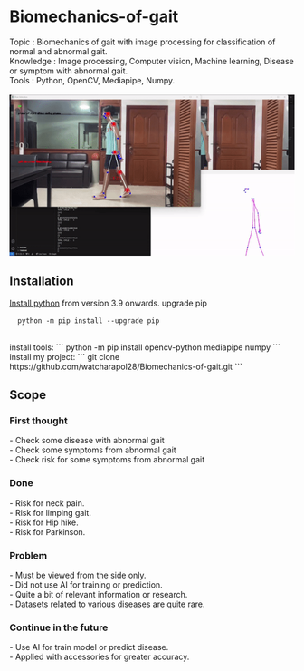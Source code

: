 # Biomechanics-of-gait
Topic : Biomechanics of gait with image processing for classification of normal and abnormal gait.</br>
Knowledge : Image processing, Computer vision, Machine learning, Disease or symptom with abnormal gait.</br>
Tools : Python, OpenCV, Mediapipe, Numpy.</br></br>
<img src = "Limping gait.gif" />

## Installation
<a href = "https://www.python.org/downloads/">Install python</a> <a>from version 3.9 onwards.</a>
<a> upgrade pip </a>
```
  python -m pip install --upgrade pip
```
</br>
install tools:
```
  python -m pip install opencv-python mediapipe numpy
```
</br>
install my project:
```
  git clone https://github.com/watcharapol28/Biomechanics-of-gait.git
```
</br>

<h2>Scope</h2>
<h3>First thought</h3>
- Check some disease with abnormal gait</br>
- Check some symptoms from abnormal gait</br>
- Check risk for some symptoms from abnormal gait</br>
<h3>Done</h3>
- Risk for neck pain.</br>
- Risk for limping gait.</br>
- Risk for Hip hike.</br>
- Risk for Parkinson.</br>
<h3>Problem</h3>
- Must be viewed from the side only.</br>
- Did not use AI for training or prediction.</br>
- Quite a bit of relevant information or research.</br>
- Datasets related to various diseases are quite rare.</br>
<h3>Continue in the future</h3>
- Use AI for train model or predict disease.</br>
- Applied with accessories for greater accuracy.</br>
